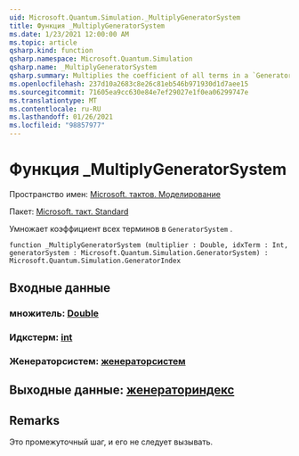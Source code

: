 ```yaml
---
uid: Microsoft.Quantum.Simulation._MultiplyGeneratorSystem
title: Функция _MultiplyGeneratorSystem
ms.date: 1/23/2021 12:00:00 AM
ms.topic: article
qsharp.kind: function
qsharp.namespace: Microsoft.Quantum.Simulation
qsharp.name: _MultiplyGeneratorSystem
qsharp.summary: Multiplies the coefficient of all terms in a `GeneratorSystem`.
ms.openlocfilehash: 237d10a2683c8e26c81eb546b971930d1d7aee15
ms.sourcegitcommit: 71605ea9cc630e84e7ef29027e1f0ea06299747e
ms.translationtype: MT
ms.contentlocale: ru-RU
ms.lasthandoff: 01/26/2021
ms.locfileid: "98857977"
---
```

# <a name="_multiplygeneratorsystem-function"></a>Функция _MultiplyGeneratorSystem

Пространство имен: [Microsoft. тактов. Моделирование](xref:Microsoft.Quantum.Simulation)

Пакет: [Microsoft. такт. Standard](https://nuget.org/packages/Microsoft.Quantum.Standard)


Умножает коэффициент всех терминов в `GeneratorSystem` .

```qsharp
function _MultiplyGeneratorSystem (multiplier : Double, idxTerm : Int, generatorSystem : Microsoft.Quantum.Simulation.GeneratorSystem) : Microsoft.Quantum.Simulation.GeneratorIndex
```


## <a name="input"></a>Входные данные

### <a name="multiplier--double"></a>множитель: [Double](xref:microsoft.quantum.lang-ref.double)




### <a name="idxterm--int"></a>Идкстерм: [int](xref:microsoft.quantum.lang-ref.int)




### <a name="generatorsystem--generatorsystem"></a>Женераторсистем: [женераторсистем](xref:Microsoft.Quantum.Simulation.GeneratorSystem)





## <a name="output--generatorindex"></a>Выходные данные: [женераториндекс](xref:Microsoft.Quantum.Simulation.GeneratorIndex)



## <a name="remarks"></a>Remarks

Это промежуточный шаг, и его не следует вызывать.